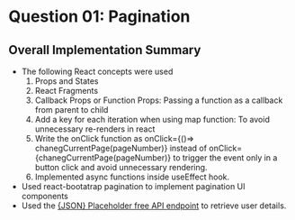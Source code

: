 # Question 01:  Pagination

## Overall Implementation Summary
- The following React concepts were used
    1. Props and States
    2. React Fragments
    3. Callback Props or Function Props: Passing a function as a callback from parent to child
    4. Add a key for each iteration when using map function: To avoid unnecessary re-renders in react
    5. Write the onClick function as onClick={()=> chanegCurrentPage(pageNumber)} instead of onClick={chanegCurrentPage(pageNumber)} to trigger the event only in a button click and avoid unnecessary rendering.
    6. Implemented async functions inside useEffect hook.
- Used react-bootatrap pagination to implement pagination UI components
- Used the [{JSON} Placeholder free API endpoint](https://jsonplaceholder.typicode.com/) to retrieve user details.
   
